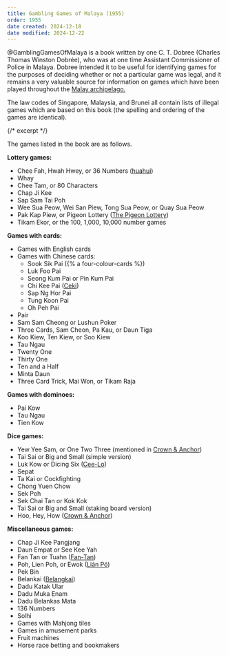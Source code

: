 ```yaml
---
title: Gambling Games of Malaya (1955)
order: 1955
date created: 2024-12-18
date modified: 2024-12-22
---
```


<p class="lead">
@GamblingGamesOfMalaya is a book written by one C. T. Dobree (Charles Thomas Winston Dobrée), who was at one time Assistant Commissioner of Police in Malaya. Dobree intended it to be useful for identifying games for the purposes of deciding whether or not a particular game was legal, and it remains a very valuable source for information on games which have been played throughout the <a href="https://en.wikipedia.org/wiki/Malay_Archipelago">Malay archipelago.</a>
</p>

The law codes of Singapore, Malaysia, and Brunei all contain lists of illegal games which are based on this book (the spelling and ordering of the games are identical).

{/* excerpt */}

The games listed in the book are as follows.

**Lottery games:**

- Chee Fah, Hwah Hwey, or 36 Numbers ([huahui](games/huahui/huahui.md))
- Whay
- Chee Tam, or 80 Characters
- Chap Ji Kee
- Sap Sam Tai Poh
- Wee Sua Peow, Wei San Piew, Tong Sua Peow, or Quay Sua Peow
- Pak Kap Piew, or Pigeon Lottery ([The Pigeon Lottery](games/pigeon-lottery/pigeon-lottery.md))
- Tikam Ekor, or the 100, 1,000, 10,000 number games

**Games with cards:**

- Games with English cards
- Games with Chinese cards:
    - Sook Sik Pai ({% a four-colour-cards %})
    - Luk Foo Pai
    - Seong Kum Pai or Pin Kum Pai
    - Chi Kee Pai ([Ceki](articles/cards/ceki/ceki.md))
    - Sap Ng Hor Pai
    - Tung Koon Pai
    - Oh Peh Pai
- Pair
- Sam Sam Cheong or Lushun Poker
- Three Cards, Sam Cheon, Pa Kau, or Daun Tiga
- Koo Kiew, Ten Kiew, or Soo Kiew
- Tau Ngau
- Twenty One
- Thirty One
- Ten and a Half
- Minta Daun
- Three Card Trick, Mai Won, or Tikam Raja

**Games with dominoes:**

- Pai Kow
- Tau Ngau
- Tien Kow

**Dice games:**

- Yew Yee Sam, or One Two Three (mentioned in [Crown & Anchor](games/crown-and-anchor/crown-and-anchor.md))
- Tai Sai or Big and Small (simple version)
- Luk Kow or Dicing Six ([Cee-Lo](games/cee-lo/cee-lo.md))
- Sepat
- Ta Kai or Cockfighting
- Chong Yuen Chow
- Sek Poh
- Sek Chai Tan or Kok Kok
- Tai Sai or Big and Small (staking board version)
- Hoo, Hey, How ([Crown & Anchor](games/crown-and-anchor/crown-and-anchor.md))

**Miscellaneous games:**

- Chap Ji Kee Pangjang
- Daun Empat or See Kee Yah
- Fan Tan or Tuahn ([Fan-Tan](games/fan-tan/fan-tan.md))
- Poh, Lien Poh, or Ewok ([Lián Pó](games/lien-poh/lien-poh.md))
- Pek Bin
- Belankai ([Belangkai](games/belangkai/belangkai.md))
- Dadu Katak Ular
- Dadu Muka Enam
- Dadu Belankas Mata
- 136 Numbers
- Solhi
- Games with Mahjong tiles
- Games in amusement parks
- Fruit machines
- Horse race betting and bookmakers
